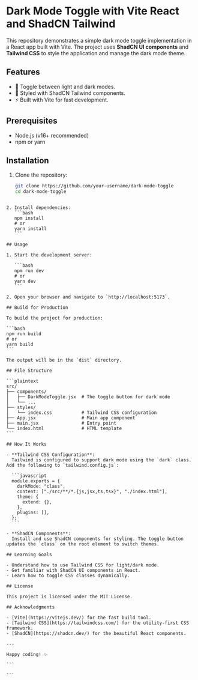 # Dark Mode Toggle with Vite React and ShadCN Tailwind

This repository demonstrates a simple dark mode toggle implementation in a React app built with Vite. The project uses **ShadCN UI components** and **Tailwind CSS** to style the application and manage the dark mode theme.

## Features

- 🌙 Toggle between light and dark modes.
- 🎨 Styled with ShadCN Tailwind components.
- ⚡ Built with Vite for fast development.

## Prerequisites

- Node.js (v16+ recommended)
- npm or yarn

## Installation

1. Clone the repository:
   ```bash
   git clone https://github.com/your-username/dark-mode-toggle
   cd dark-mode-toggle
   ```

````

2. Install dependencies:
   ```bash
   npm install
   # or
   yarn install
   ```

## Usage

1. Start the development server:

   ```bash
   npm run dev
   # or
   yarn dev
   ```

2. Open your browser and navigate to `http://localhost:5173`.

## Build for Production

To build the project for production:

```bash
npm run build
# or
yarn build
```

The output will be in the `dist` directory.

## File Structure

```plaintext
src/
├── components/
│   ├── DarkModeToggle.jsx  # The toggle button for dark mode
│   └── ...
├── styles/
│   └── index.css           # Tailwind CSS configuration
├── App.jsx                 # Main app component
├── main.jsx                # Entry point
└── index.html              # HTML template
```

## How It Works

- **Tailwind CSS Configuration**:
  Tailwind is configured to support dark mode using the `dark` class. Add the following to `tailwind.config.js`:

  ```javascript
  module.exports = {
    darkMode: "class",
    content: ["./src/**/*.{js,jsx,ts,tsx}", "./index.html"],
    theme: {
      extend: {},
    },
    plugins: [],
  };
  ```

- **ShadCN Components**:
  Install and use ShadCN components for styling. The toggle button updates the `class` on the root element to switch themes.

## Learning Goals

- Understand how to use Tailwind CSS for light/dark mode.
- Get familiar with ShadCN UI components in React.
- Learn how to toggle CSS classes dynamically.

## License

This project is licensed under the MIT License.

## Acknowledgments

- [Vite](https://vitejs.dev/) for the fast build tool.
- [Tailwind CSS](https://tailwindcss.com/) for the utility-first CSS framework.
- [ShadCN](https://shadcn.dev/) for the beautiful React components.

---

Happy coding! ✨

```

```
````
